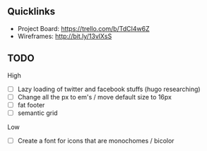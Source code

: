 Quicklinks
-----------------------

* Project Board: https://trello.com/b/TdCI4w6Z
* Wireframes: http://bit.ly/13vlXsS


TODO
-----------------------

High

* [ ] Lazy loading of twitter and facebook stuffs (hugo researching)
* [ ] Change all the px to em's / move default size to 16px
* [ ] fat footer
* [ ] semantic grid

Low

* [ ] Create a font for icons that are monochomes / bicolor


